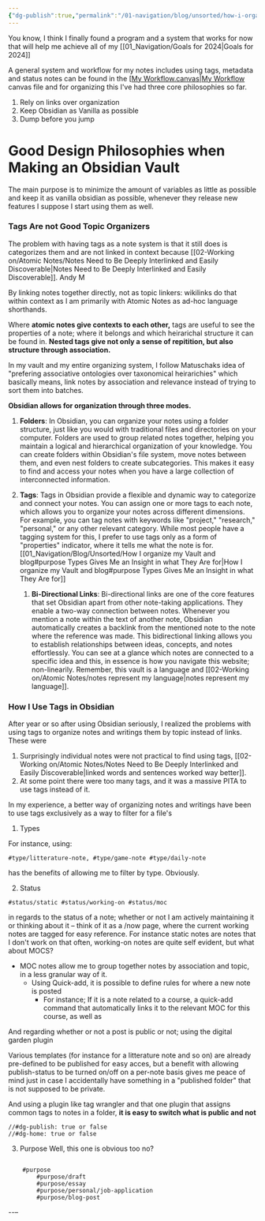 ```yaml
---
{"dg-publish":true,"permalink":"/01-navigation/blog/unsorted/how-i-organize-my-vault-and-blog/","title":"How I organize my Vault and blog","tags":["status/working-on"],"noteIcon":"","created":"Monday, December 18th 2023, 7:59:35 pm","updated":"2024-01-03T01:13:00.001+01:00"}
---
```



You know, I think I finally found a program and a system that works for now that will help me achieve all of my [[01_Navigation/Goals for 2024\|Goals for 2024]]

A general system and workflow for my notes includes using tags, metadata and status notes can be found in the [[My Workflow.canvas|My Workflow](../../../My%20Workflow.canvas) canvas file and for organizing this I've had three core philosophies so far.

1. Rely on links over organization
2. Keep Obsidian as Vanilla as possible
3. Dump before you jump
# Good Design Philosophies when Making an Obsidian Vault
The main purpose is to minimize the amount of variables as little as possible and keep it as vanilla obsidian as possible, whenever they release new features I suppose I start using them as well.

### Tags Are not Good Topic Organizers
The problem with having tags as a note system is that it still does is categorizes them and are not linked in context because [[02-Working on/Atomic Notes/Notes Need to Be Deeply Interlinked and Easily Discoverable\|Notes Need to Be Deeply Interlinked and Easily Discoverable]]. Andy M

By linking notes together directly, not as topic linkers: wikilinks do that within context as I am primarily with Atomic Notes as ad-hoc language shorthands.

Where **atomic notes give contexts to each other,** tags are useful to see the properties of a note; where it belongs and which heirarichal structure it can be found in. **Nested tags give not only a sense of repitition, but also structure through association.**

In my vault and my entire organizing system, I follow Matuschaks idea of "prefering associative ontologies over taxonomical heirarichies" which basically means, link notes by association and relevance instead of trying to sort them into batches.

**Obsidian allows for organization through three modes.**

1. **Folders**: In Obsidian, you can organize your notes using a folder structure, just like you would with traditional files and directories on your computer. Folders are used to group related notes together, helping you maintain a logical and hierarchical organization of your knowledge. You can create folders within Obsidian's file system, move notes between them, and even nest folders to create subcategories. This makes it easy to find and access your notes when you have a large collection of interconnected information.

3. **Tags**: Tags in Obsidian provide a flexible and dynamic way to categorize and connect your notes. You can assign one or more tags to each note, which allows you to organize your notes across different dimensions. For example, you can tag notes with keywords like "project," "research," "personal," or any other relevant category. While most people have a tagging system for this, I prefer to use tags only as a form of "properties" indicator, where it tells me what the note is for. [[01_Navigation/Blog/Unsorted/How I organize my Vault and blog#purpose Types Gives Me an Insight in what They Are for\|How I organize my Vault and blog#purpose Types Gives Me an Insight in what They Are for]]

	1. **Bi-Directional Links**: Bi-directional links are one of the core features that set Obsidian apart from other note-taking applications. They enable a two-way connection between notes. Whenever you mention a note within the text of another note, Obsidian automatically creates a backlink from the mentioned note to the note where the reference was made. This bidirectional linking allows you to establish relationships between ideas, concepts, and notes effortlessly. You can see at a glance which notes are connected to a specific idea and this, in essence is how you navigate this website; non-linearily. Remember, this vault is a language and [[02-Working on/Atomic Notes/notes represent my language\|notes represent my language]].

### How I Use Tags in Obsidian

After year or so after using Obsidian seriously, I realized the problems with using tags to organize notes and writings them by topic instead of links.
These were
1. Surprisingly individual notes were not practical to find using tags, [[02-Working on/Atomic Notes/Notes Need to Be Deeply Interlinked and Easily Discoverable\|linked words and sentences worked way better]].
2. At some point there were too many tags, and it was a massive PITA to use tags instead of it.

In my experience, a better way of organizing notes and writings have been to use tags exclusively as a way to filter for a file's
1. Types

For instance, using:
```
#type/litterature-note, #type/game-note #type/daily-note 
```

has the benefits of allowing me to filter by type. Obviously.


2. Status

```
#status/static #status/working-on #status/moc
```

in regards to the status of a note; whether or not I am actively maintaining it or thinking about it – think of it as a /now page, where the current working notes are tagged for easy reference. For instance static notes are notes that I don't work on that often, working-on notes are quite self evident, but what about MOCS?
* MOC notes allow me to group together notes by association and topic, in a less granular way of it.
	* Using Quick-add, it is possible to define rules for where a new note is posted
		* For instance; If it is a note related to a course, a quick-add command that automatically links it to the relevant MOC for this course, as well as

And regarding whether or not a post is public or not; using the digital garden plugin

Various templates (for instance for a litterature note and so on) are already pre-defined to be published for easy acces, but a benefit with allowing publish-status to be turned on/off on a per-note basis gives me peace of mind just in case I accidentally have something in a "published folder" that is not supposed to be private.

And using a plugin like tag wrangler and that one plugin that assigns common tags to notes in a folder, **it is easy to switch what is public and not**

```
//#dg-publish: true or false
//#dg-home: true or false
```


3. Purpose
Well, this one is obvious too no?

``` 

	#purpose
		#purpose/draft 
		#purpose/essay
		#purpose/personal/job-application
		#purpose/blog-post
```

--–
